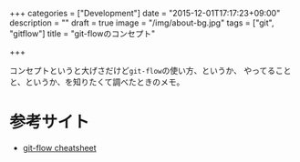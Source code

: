 +++
categories = ["Development"]
date = "2015-12-01T17:17:23+09:00"
description = ""
draft = true
image = "/img/about-bg.jpg"
tags = ["git", "gitflow"]
title = "git-flowのコンセプト"

+++

コンセプトというと大げさだけど`git-flow`の使い方、というか、
やってることと、というか、を知りたくて調べたときのメモ。

# 参考サイト

- [git-flow cheatsheet](http://danielkummer.github.io/git-flow-cheatsheet/index.ja_JP.html )
